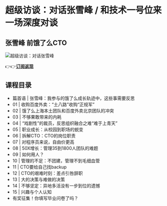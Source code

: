 超级访谈：对话张雪峰 / 和技术一号位来一场深度对谈
==========================

张雪峰 **前饿了么CTO**
---------------

![超级访谈：对话张雪峰](https://www.geekgay.com/storage/geek/geek_188cc6a656ca503311f1aaeae803276b.jpg)  
  
👉👉[**订阅返现**](https://time.geekbang.org/column/intro/100095401?code=ueCl%2FFAfTj8PO6oKXGrPdLDdi8JQA0sTjBId%2FYkIi8w%3D "超级访谈：对话张雪峰")  
  
课程目录
----

  
  
- 篇首语 | 张雪峰：我参与的饿了么成长轨迹中，这些事需要反思
- 01 | 收购百度外卖：“土八路”收购“正规军”
- 02 | 饿了么上海本土团队和百度外卖北京团队的冲突
- 03 | 不够果敢带来的内耗
- 04 | “戏剧性”的裁员，反思组织融合之难“难于上青天”
- 05 | 职业成长：从校园到职场的蜕变
- 06 | 拆解CTO：CTO的岗位职责
- 07 | 对程序员来说，自由价更高
- 08 | 50X增长：管理35到1800人团队的难题
- 09 | 如何用人？
- 10 | 管理的不足：不团建，管理不到毛细血管
- 11 | CTO要给自己找backup
- 12 | CTO的艰难时刻：差点引咎辞职
- 13 | 大的决策与难做的决策
- 14 | 不够坚定：异地多活没有一步到位的遗憾
- 15 | 兴趣与个人认知
- 有奖征集！你填写毕业问卷了吗？